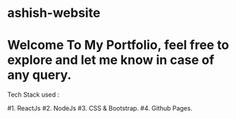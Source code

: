 # ashish-website

# Welcome To My Portfolio, feel free to explore and let me know in case of any query.

Tech Stack used :

#1. ReactJs
#2. NodeJs
#3. CSS & Bootstrap.
#4. Github Pages.
